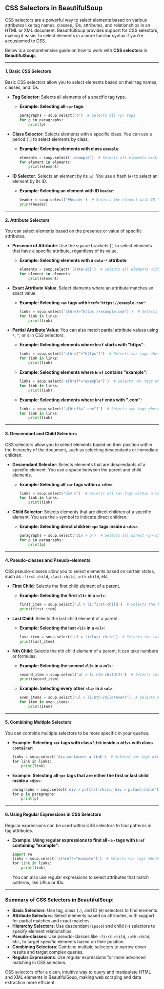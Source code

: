 ## **CSS Selectors in BeautifulSoup**

CSS selectors are a powerful way to select elements based on various attributes like tag names, classes, IDs, attributes, and relationships in an HTML or XML document. BeautifulSoup provides support for CSS selectors, making it easier to select elements in a more familiar syntax if you're accustomed to CSS.

Below is a comprehensive guide on how to work with **CSS selectors** in **BeautifulSoup**.

---

#### **1. Basic CSS Selectors**

Basic CSS selectors allow you to select elements based on their tag names, classes, and IDs.

* **Tag Selector**: Selects all elements of a specific tag type.

  * **Example: Selecting all `<p>` tags**:

    ```python
    paragraphs = soup.select('p')  # Selects all <p> tags
    for p in paragraphs:
        print(p)
    ```

* **Class Selector**: Selects elements with a specific class. You can use a period (`.`) to select elements by class.

  * **Example: Selecting elements with class `example`**:

    ```python
    elements = soup.select('.example')  # Selects all elements with class 'example'
    for element in elements:
        print(element)
    ```

* **ID Selector**: Selects an element by its `id`. You use a hash (`#`) to select an element by its ID.

  * **Example: Selecting an element with ID `header`**:

    ```python
    header = soup.select('#header')  # Selects the element with ID 'header'
    print(header)
    ```

---

#### **2. Attribute Selectors**

You can select elements based on the presence or value of specific attributes.

* **Presence of Attribute**: Use the square brackets `[]` to select elements that have a specific attribute, regardless of its value.

  * **Example: Selecting elements with a `data-*` attribute**:

    ```python
    elements = soup.select('[data-id]')  # Selects all elements with the 'data-id' attribute
    for element in elements:
        print(element)
    ```

* **Exact Attribute Value**: Select elements where an attribute matches an exact value.

  * **Example: Selecting `<a>` tags with `href="https://example.com"`**:

    ```python
    links = soup.select('a[href="https://example.com"]')  # Selects <a> tags with specific href
    for link in links:
        print(link)
    ```

* **Partial Attribute Value**: You can also match partial attribute values using `*`, `^`, or `$` in CSS selectors.

  * **Example: Selecting elements where `href` starts with "https"**:

    ```python
    links = soup.select('a[href^="https"]')  # Selects <a> tags where href starts with 'https'
    for link in links:
        print(link)
    ```

  * **Example: Selecting elements where `href` contains "example"**:

    ```python
    links = soup.select('a[href*="example"]')  # Selects <a> tags where href contains 'example'
    for link in links:
        print(link)
    ```

  * **Example: Selecting elements where `href` ends with ".com"**:

    ```python
    links = soup.select('a[href$=".com"]')  # Selects <a> tags where href ends with '.com'
    for link in links:
        print(link)
    ```

---

#### **3. Descendant and Child Selectors**

CSS selectors allow you to select elements based on their position within the hierarchy of the document, such as selecting descendants or immediate children.

* **Descendant Selector**: Selects elements that are descendants of a specific element. You use a space between the parent and child elements.

  * **Example: Selecting all `<a>` tags within a `<div>`**:

    ```python
    links = soup.select('div a')  # Selects all <a> tags within a <div>
    for link in links:
        print(link)
    ```

* **Child Selector**: Selects elements that are direct children of a specific element. You use the `>` symbol to indicate direct children.

  * **Example: Selecting direct children `<p>` tags inside a `<div>`**:

    ```python
    paragraphs = soup.select('div > p')  # Selects all direct <p> children inside <div>
    for p in paragraphs:
        print(p)
    ```

---

#### **4. Pseudo-classes and Pseudo-elements**

CSS pseudo-classes allow you to select elements based on certain states, such as `:first-child`, `:last-child`, `:nth-child`, etc.

* **First Child**: Selects the first child element of a parent.

  * **Example: Selecting the first `<li>` in a `<ul>`**:

    ```python
    first_item = soup.select('ul > li:first-child')  # Selects the first <li> in <ul>
    print(first_item)
    ```

* **Last Child**: Selects the last child element of a parent.

  * **Example: Selecting the last `<li>` in a `<ul>`**:

    ```python
    last_item = soup.select('ul > li:last-child')  # Selects the last <li> in <ul>
    print(last_item)
    ```

* **Nth Child**: Selects the nth child element of a parent. It can take numbers or formulas.

  * **Example: Selecting the second `<li>` in a `<ul>`**:

    ```python
    second_item = soup.select('ul > li:nth-child(2)')  # Selects the second <li> in <ul>
    print(second_item)
    ```

  * **Example: Selecting every other `<li>` in a `<ul>`**:

    ```python
    even_items = soup.select('ul > li:nth-child(even)')  # Selects even <li> elements
    for item in even_items:
        print(item)
    ```

---

#### **5. Combining Multiple Selectors**

You can combine multiple selectors to be more specific in your queries.

* **Example: Selecting `<a>` tags with class `link` inside a `<div>` with class `container`**:

  ```python
  links = soup.select('div.container a.link')  # Selects <a> tags with class 'link' inside <div class="container">
  for link in links:
      print(link)
  ```

* **Example: Selecting all `<p>` tags that are either the first or last child inside a `<div>`**:

  ```python
  paragraphs = soup.select('div > p:first-child, div > p:last-child')  # Selects first and last <p> in <div>
  for p in paragraphs:
      print(p)
  ```

---

#### **6. Using Regular Expressions in CSS Selectors**

Regular expressions can be used within CSS selectors to find patterns in tag attributes.

* **Example: Using regular expressions to find all `<a>` tags with `href` containing "example"**:

  ```python
  import re
  links = soup.select('a[href*="example"]')  # Selects <a> tags where href contains 'example'
  for link in links:
      print(link)
  ```

  You can also use regular expressions to select attributes that match patterns, like URLs or IDs.

---

### Summary of CSS Selectors in BeautifulSoup:

* **Basic Selectors**: Use tag, class (`.`), and ID (`#`) selectors to find elements.
* **Attribute Selectors**: Select elements based on attributes, with support for partial matches and exact matches.
* **Hierarchy Selectors**: Use descendant (`space`) and child (`>`) selectors to specify element relationships.
* **Pseudo-classes**: Use pseudo-classes like `:first-child`, `:nth-child`, etc., to target specific elements based on their position.
* **Combining Selectors**: Combine multiple selectors to narrow down results and target complex queries.
* **Regular Expressions**: Use regular expressions for more advanced matching in CSS selectors.

CSS selectors offer a clean, intuitive way to query and manipulate HTML and XML elements in BeautifulSoup, making web scraping and data extraction more efficient.
